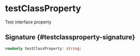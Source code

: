# testClassProperty

Test interface property

## Signature {#testclassproperty-signature}

```typescript
readonly testClassProperty: string;
```

